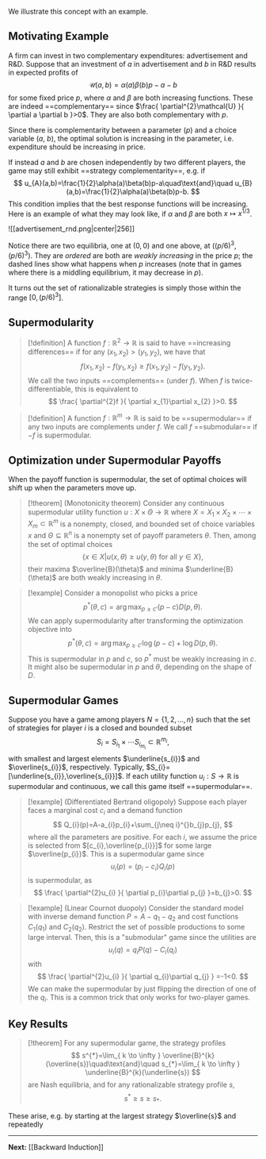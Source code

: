 We illustrate this concept with an example.

## Motivating Example

A firm can invest in two complementary expenditures: advertisement and R&D. Suppose that an investment of $a$ in advertisement and $b$ in R&D results in expected profits of
$$
\mathcal{U}(a,b)=\alpha(a)\beta(b)p-a-b
$$
for some fixed price $p$, where $\alpha$ and $\beta$ are both increasing functions. These are indeed ==complementary== since $\frac{ \partial^{2}\mathcal{U} }{ \partial a \partial b }>0$. They are also both complementary with $p$.

Since there is complementarity between a parameter ($p$) and a choice variable ($a$, $b$), the optimal solution is increasing in the parameter, i.e. expenditure should be increasing in price.

If instead $a$ and $b$ are chosen independently by two different players, the game may still exhibit ==strategy complementarity==, e.g. if
$$
u_{A}(a,b)=\frac{1}{2}\alpha(a)\beta(b)p-a\quad\text{and}\quad u_{B}(a,b)=\frac{1}{2}\alpha(a)\beta(b)p-b.
$$
This condition implies that the best response functions will be increasing. Here is an example of what they may look like, if $\alpha$ and $\beta$ are both $x\mapsto x^{1/3}$.

![[advertisement_rnd.png|center|256]]

Notice there are two equilibria, one at $(0,0)$ and one above, at $((p/6)^{3},(p/6)^{3})$. They are *ordered* are both are *weakly increasing* in the price $p$; the dashed lines show what happens when $p$ increases (note that in games where there is a middling equilibrium, it may decrease in $p$).

It turns out the set of rationalizable strategies is simply those within the range $[0,(p/6)^{3}]$. 

## Supermodularity

> [!definition]
> A function $f:\mathbb{R}^{2}\to \mathbb{R}$ is said to have ==increasing differences== if for any $(x_{1},x_{2})>(y_{1},y_{2})$, we have that
> $$
> f(x_{1},x_{2})-f(y_{1},x_{2})\geq f(x_{1},y_{2})-f(y_{1},y_{2}).
> $$
> We call the two inputs ==complements== (under $f$). When $f$ is twice-differentiable, this is equivalent to
> $$
> \frac{ \partial^{2}f }{ \partial x_{1}\partial x_{2} }>0. 
> $$

> [!definition]
> A function $f:\mathbb{R}^{m}\to \mathbb{R}$ is said to be ==supermodular== if any two inputs are complements under $f$. We call $f$ ==submodular== if $-f$ is supermodular.

## Optimization under Supermodular Payoffs

When the payoff function is supermodular, the set of optimal choices will shift up when the parameters move up.

> [!theorem] (Monotonicity theorem)
> Consider any continuous supermodular utility function $u:X \times\Theta \to \mathbb{R}$ where $X=X_{1}\times X_{2}\times \cdots \times X_{m} \subset \mathbb{R}^{m}$ is a nonempty, closed, and bounded set of choice variables $x$ and $\Theta \subseteq \mathbb{R}^{n}$ is a nonempty set of payoff parameters $\theta$. Then, among the set of optimal choices
> $$
> \{ x \in X | u(x,\theta)\geq u(y,\theta) \text{ for all }y \in X \},
> $$
> their maxima $\overline{B}(\theta)$ and minima $\underline{B}(\theta)$ are both weakly increasing in $\theta$.
> 

> [!example]
> Consider a monopolist who picks a price
> $$
> p^{*}(\theta,c)=\arg\max_{p\geq c'}(p-c)D(p,\theta).
> $$
> We can apply supermodularity after transforming the optimization objective into
> $$
> p^{*}(\theta,c)=\arg\max_{p\geq c'}\log(p-c)+\log D(p,\theta).
> $$
> This is supermodular in $p$ and $c$, so $p^{*}$ must be weakly increasing in $c$. It might also be supermodular in $p$ and $\theta$, depending on the shape of $D$.

## Supermodular Games

Suppose you have a game among players $N=\{ 1,2,\dots,n \}$ such that the set of strategies for player $i$ is a closed and bounded subset
$$
S_{i}=S_{i_{1}}\times \cdots S_{i_{m_{i}}}\subset \mathbb{R}^{m_{i}},
$$
with smallest and largest elements $\underline{s_{i}}$ and $\overline{s_{i}}$, respectively. Typically, $S_{i}=[\underline{s_{i}},\overline{s_{i}}]$. If each utility function $u_{i}:S\to \mathbb{R}$ is supermodular and continuous, we call this game itself ==supermodular==.

> [!example] (Differentiated Bertrand oligopoly)
> Suppose each player faces a marginal cost $c_{i}$ and a demand function
> $$
> Q_{i}(p)=A-a_{i}p_{i}+\sum_{j\neq i}^{}b_{j}p_{j},
> $$
> where all the parameters are positive. For each $i$, we assume the price is selected from $[c_{i},\overline{p_{i}}]$ for some large $\overline{p_{i}}$. This is a supermodular game since
> $$
> u_{i}(p)=(p_{i}-c_{i})Q_{i}(p)
> $$
> is supermodular, as
> $$
> \frac{ \partial^{2}u_{i} }{ \partial p_{i}\partial p_{j} }=b_{j}>0.
> $$

> [!example] (Linear Cournot duopoly)
> Consider the standard model with inverse demand function $P=A-q_{1}-q_{2}$ and cost functions $C_{1}(q_{1})$ and $C_{2}(q_{2})$. Restrict the set of possible productions to some large interval. Then, this is a "submodular" game since the utilities are
> $$
> u_{i}(q)=q_{i}P(q)-C_{i}(q_{i})
> $$
> with
> $$
> \frac{ \partial^{2}u_{i} }{ \partial q_{i}\partial q_{j} } =-1<0.
> $$
> We can make the supermodular by just flipping the direction of one of the $q_{i}$. This is a common trick that only works for two-player games.

## Key Results

> [!theorem]
> For any supermodular game, the strategy profiles
> $$
> s^{*}=\lim_{ k \to \infty } \overline{B}^{k}(\overline{s})\quad\text{and}\quad s_{*}=\lim_{ k \to \infty } \underline{B}^{k}(\underline{s})
> $$
> are Nash equilibria, and for any rationalizable strategy profile $s$,
> $$
> s^{*}\geq s\geq s_{*}.
> $$

 These arise, e.g. by starting at the largest strategy $\overline{s}$ and repeatedly 


---

**Next:** [[Backward Induction]]